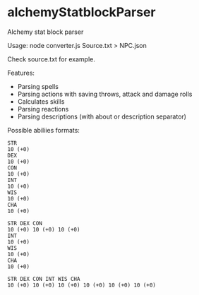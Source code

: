 # alchemyStatblockParser
Alchemy stat block parser

Usage: node converter.js Source.txt > NPC.json

Check source.txt for example.

Features:
- Parsing spells
- Parsing actions with saving throws, attack and damage rolls
- Calculates skills
- Parsing reactions
- Parsing descriptions (with about or description separator)

Possible abiliies formats:

```
STR
10 (+0)
DEX
10 (+0)
CON
10 (+0)
INT
10 (+0)
WIS
10 (+0)
CHA
10 (+0)
```

```
STR DEX CON
10 (+0) 10 (+0) 10 (+0)
INT
10 (+0)
WIS
10 (+0)
CHA
10 (+0)
```

```
STR DEX CON INT WIS CHA
10 (+0) 10 (+0) 10 (+0) 10 (+0) 10 (+0) 10 (+0)
```
